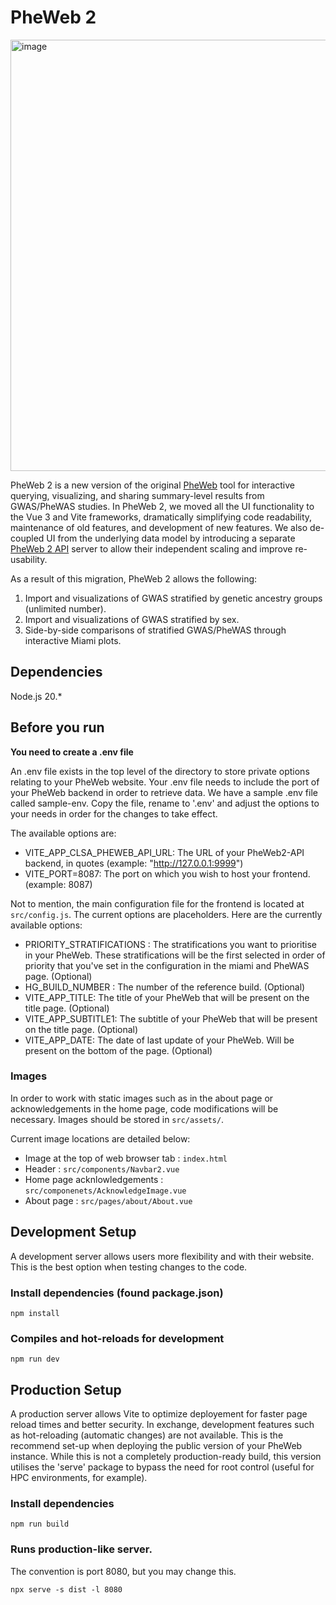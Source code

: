 # PheWeb 2

<img width="1898" height="690" alt="image" src="https://github.com/user-attachments/assets/3f823732-523a-4659-8173-f4bd42e80a7a" />


PheWeb 2 is a new version of the original [PheWeb](https://github.com/statgen/pheweb) tool for interactive querying, visualizing, and sharing summary-level results from GWAS/PheWAS studies. In PheWeb 2, we moved all the UI functionality to the Vue 3 and Vite frameworks, dramatically simplifying code readability, maintenance of old features, and development of new features. We also de-coupled UI from the underlying data model by introducing a separate [PheWeb 2 API](https://github.com/GaglianoTaliun-Lab/PheWeb2-API) server to allow their independent scaling and improve re-usability.

As a result of this migration, PheWeb 2 allows the following:
1) Import and visualizations of GWAS stratified by genetic ancestry groups (unlimited number).
2) Import and visualizations of GWAS stratified by sex.
3) Side-by-side comparisons of stratified GWAS/PheWAS through interactive Miami plots.

## Dependencies
Node.js 20.*

## Before you run

**You need to create a .env file**

An .env file exists in the top level of the directory to store private options relating to your PheWeb website. Your .env file needs to include the port of your PheWeb backend in order to retrieve data.
We have a sample .env file called sample-env. Copy the file, rename to '.env' and adjust the options to your needs in order for the changes to take effect.

The available options are:
 - VITE_APP_CLSA_PHEWEB_API_URL: The URL of your PheWeb2-API backend, in quotes (example: "http://127.0.0.1:9999")
 - VITE_PORT=8087: The port on which you wish to host your frontend. (example: 8087)

Not to mention, the main configuration file for the frontend is located at `src/config.js`. The current options are placeholders. Here are the currently available options:
- PRIORITY_STRATIFICATIONS : The stratifications you want to prioritise in your PheWeb. These stratifications will be the first selected in order of priority that you've set in the configuration in the miami and PheWAS page. (Optional)
- HG_BUILD_NUMBER : The number of the reference build. (Optional)
- VITE_APP_TITLE: The title of your PheWeb that will be present on the title page. (Optional)
- VITE_APP_SUBTITLE1: The subtitle of your PheWeb that will be present on the title page. (Optional)
- VITE_APP_DATE: The date of last update of your PheWeb. Will be present on the bottom of the page. (Optional)

### Images
In order to work with static images such as in the about page or acknowledgements in the home page, code modifications will be necessary. Images should be stored in `src/assets/`.

Current image locations are detailed below:
- Image at the top of web browser tab : `index.html`
- Header : `src/components/Navbar2.vue`
- Home page acknlowledgements : `src/componenets/AcknowledgeImage.vue`
- About page : `src/pages/about/About.vue`

## Development Setup
A development server allows users more flexibility and with their website. This is the best option when testing changes to the code.

### Install dependencies (found package.json)
`npm install`
### Compiles and hot-reloads for development
`npm run dev`

## Production Setup
A production server allows Vite to optimize deployement for faster page reload times and better security. In exchange, development features such as hot-reloading (automatic changes) are not available. This is the recommend set-up when deploying the public version of your PheWeb instance.
While this is not a completely production-ready build, this version utilises the 'serve' package to bypass the need for root control (useful for HPC environments, for example).

### Install dependencies
`npm run build`

### Runs production-like server. 
The convention is port 8080, but you may change this.

`npx serve -s dist -l 8080`
